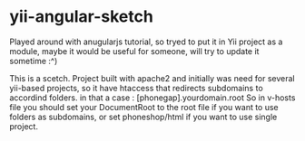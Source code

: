 yii-angular-sketch
==================

Played around with anugularjs tutorial, so tryed to put it in Yii project as a module, maybe it would be useful for someone, will try to update it sometime :^)

This is a scetch. Project built with apache2 and initially was need for several yii-based projects, so it have htaccess that redirects subdomains to accordind folders.
in that a case : [phonegap].yourdomain.root 
So in v-hosts file you should set your DocumentRoot to the root file if you want to use folders as subdomains, or set phoneshop/html if you want to use single project.
